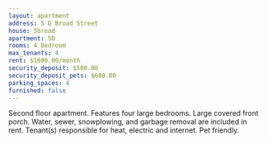 ```yaml
---
layout: apartment
address: 5 D Broad Street
house: 5broad
apartment: 5D
rooms: 4 Bedroom
max_tenants: 4
rent: $1600.00/month
security_deposit: $500.00
security_deposit_pets: $600.00
parking_spaces: 4
furnished: false
---
```


Second floor apartment. Features four large bedrooms. Large covered front porch. Water, sewer, snowplowing, and garbage
removal are included in rent. Tenant(s) responsible for heat, electric and internet. Pet friendly.
